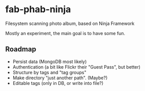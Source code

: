 # fab-phab-ninja
Filesystem scanning photo album, based on Ninja Framework

Mostly an experiment, the main goal is to have some fun.

## Roadmap
 - Persist data (MongoDB most likely)
 - Authentication (a bit like Flickr their "Guest Pass", but better)
 - Structure by tags and "tag groups"
 - Make directory "just another path". (Maybe?)
 - Editable tags (only in DB, or write into file?)
